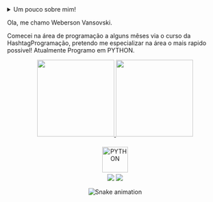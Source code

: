  <details>
 <summary>Um pouco sobre mim!
  
 Ola, me chamo Weberson Vansovski.
  
 Comecei na área de programação a alguns mêses via o curso da HashtagProgramação, pretendo me especializar na área o mais rapido possivel!
  Atualmente Programo em PYTHON.
<!---
Webersonvansovski/Webersonvansovski is a ✨ special ✨ repository because its `README.md` (this file) appears on your GitHub profile.
You can click the Preview link to take a look at your changes.
--->
  
  <div align="center">
  <a href="https://github.com/WebersonVansovski">
  <img height="180em" src="https://github-readme-stats.vercel.app/api?username=Webersonvansovski&show_icons=true&theme=synthwave&include_all_commits=true&count_private=true"/> 
  <img height="180em" src="https://github-readme-stats.vercel.app/api/top-langs/?username=Webersonvansovski&layout=compact&langs_count=7&theme=synthwave"/>
  
<div align="center" style="display: inline_block"><br>
  <img src="https://img.shields.io/badge/Python-14354C?style=for-the-badge&logo=python&logoColor=white" alt="PYTHON" height="60" style="vertical-align:top;margin:4px">
  
<div align="center"> 
  <a href="https://www.instagram.com/vansovski_/" target="_blank"><img src="https://img.shields.io/badge/-Instagram-%23E4405F?style=for-the-badge&logo=instagram&logoColor=white" target="_blank"></a> 
  <a href="https://www.linkedin.com/in/weberson-vansovski-828b73246/" target="_blank"><img src="https://img.shields.io/badge/-LinkedIn-%230077B5?style=for-the-badge&logo=linkedin&logoColor=white" target="_blank"></a>
 
  ![Snake animation](https://github.com/WaltRod/WebersonVansovski/blob/output/github-contribution-grid-snake.svg)
 
</div>

